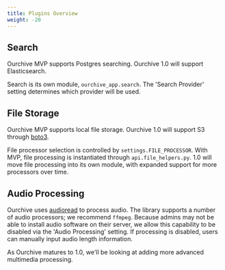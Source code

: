 ```yaml
---
title: Plugins Overview
weight: -20
---
```


## Search

Ourchive MVP supports Postgres searching. Ourchive 1.0 will support Elasticsearch.

Search is its own module, `ourchive_app.search`. The 'Search Provider' setting determines which provider will be used. 

## File Storage

Ourchive MVP supports local file storage. Ourchive 1.0 will support S3 through [boto3](https://github.com/boto/boto3). 

File processor selection is controlled by `settings.FILE_PROCESSOR`. With MVP, file processing is instantiated through `api.file_helpers.py`. 1.0 will move file processing into its own module, with expanded support for more processors over time.

## Audio Processing

Ourchive uses [audioread](https://github.com/beetbox/audioread) to process audio. The library supports a number of audio processors; we recommend `ffmpeg`. Because admins may not be able to install audio software on their server, we allow this capability to be disabled via the 'Audio Processing' setting. If processing is disabled, users can manually input audio length information.

As Ourchive matures to 1.0, we'll be looking at adding more advanced multimedia processing.